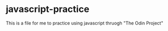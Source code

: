 # javascript-practice

This is a file for me to practice using javascript thruogh "The Odin Project"